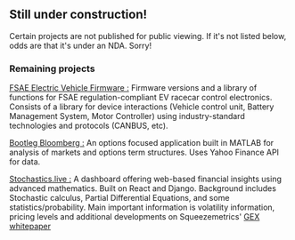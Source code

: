 ## Still under construction! 



Certain projects are not published for public viewing. If it's not listed below, odds are that it's under an NDA. Sorry!


### Remaining projects


<a href="https://hernantech.github.io/HR23_VCU_Firmware/html/index.html">FSAE Electric Vehicle Firmware :</a> Firmware versions and a library of functions for FSAE regulation-compliant EV racecar control electronics. Consists of a library for device interactions (Vehicle control unit, Battery Management System, Motor Controller) using industry-standard technologies and protocols (CANBUS, etc).


<a href="/bloomy.html">Bootleg Bloomberg :</a> An options focused application built in MATLAB for analysis of markets and options term structures. Uses Yahoo Finance API for data.


<a href = "/stochastics.html">Stochastics.live :</a> A dashboard offering web-based financial insights using advanced mathematics. Built on React and Django. Background includes Stochastic calculus, Partial Differential Equations, and some statistics/probability. Main important information is volatility information, pricing levels and additional developments on Squeezemetrics' <a href = "https://squeezemetrics.com/monitor/download/pdf/white_paper.pdf">GEX whitepaper</a>
